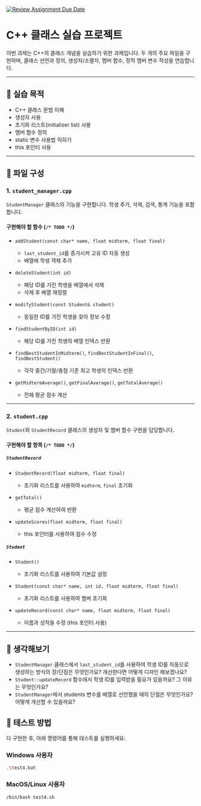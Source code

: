 [![Review Assignment Due Date](https://classroom.github.com/assets/deadline-readme-button-22041afd0340ce965d47ae6ef1cefeee28c7c493a6346c4f15d667ab976d596c.svg)](https://classroom.github.com/a/s_O7eY5a)
# C++ 클래스 실습 프로젝트

이번 과제는 C++의 클래스 개념을 실습하기 위한 과제입니다. 두 개의 주요 파일을 구현하며, 클래스 선언과 정의, 생성자/소멸자, 멤버 함수, 정적 멤버 변수 작성을 연습합니다.

---

## 🎯 실습 목적

- C++ 클래스 문법 이해
- 생성자 사용
- 초기화 리스트(initializer list) 사용
- 멤버 함수 정의
- static 변수 사용법 익히기
- this 포인터 사용

---

## 📁 파일 구성

### 1. `student_manager.cpp`

`StudentManager` 클래스의 기능을 구현합니다. 학생 추가, 삭제, 검색, 통계 기능을 포함합니다.

#### 구현해야 할 함수 (`/* TODO */`)

- `addStudent(const char* name, float midterm, float final)`
  - `last_student_id`를 증가시켜 고유 ID 자동 생성
  - 배열에 학생 객체 추가

- `deleteStudent(int id)`
  - 해당 ID를 가진 학생을 배열에서 삭제
  - 삭제 후 배열 재정렬

- `modifyStudent(const Student& student)`
  - 동일한 ID를 가진 학생을 찾아 정보 수정

- `findStudentByID(int id)`
  - 해당 ID를 가진 학생의 배열 인덱스 반환

- `findBestStudentInMidterm()`, `findBestStudentInFinal()`, `findBestStudent()`
  - 각각 중간/기말/총점 기준 최고 학생의 인덱스 반환

- `getMidtermAverage()`, `getFinalAverage()`, `getTotalAverage()`
  - 전체 평균 점수 계산

---

### 2. `student.cpp`

`Student`와 `StudentRecord` 클래스의 생성자 및 멤버 함수 구현을 담당합니다.

#### 구현해야 할 항목 (`/* TODO */`)

##### `StudentRecord`

- `StudentRecord(float midterm, float final)`
  - 초기화 리스트를 사용하여 `midterm`, `final` 초기화

- `getTotal()`
  - 평균 점수 계산하여 반환

- `updateScores(float midterm, float final)`
  - this 포인터를 사용하여 점수 수정

##### `Student`

- `Student()`
  - 초기화 리스트를 사용하여 기본값 설정

- `Student(const char* name, int id, float midterm, float final)`
  - 초기화 리스트를 사용하여 멤버 초기화

- `updateRecord(const char* name, float midterm, float final)`
  - 이름과 성적을 수정 (this 포인터 사용)

---

## 🧠 생각해보기
- `StudentManager` 클래스에서 `last_student_id`를 사용하여 학생 ID를 자동으로 생성하는 방식의 장/단점은 무엇인가요? 개선한다면 어떻게 디자인 해보겠나요?
- `Student::updateRecord` 함수에서 학생 ID를 입력받을 필요가 있을까요? 그 이유는 무엇인가요? 
- `StudentManager`에서 students 변수를 배열로 선언했을 때의 단점은 무엇인가요? 어떻게 개선할 수 있을까요?


## 🧪 테스트 방법
다 구현한 후, 아래 명령어를 통해 테스트를 실행하세요:

### Windows 사용자
```bash
.\test4.bat
```

### MacOS/Linux 사용자
```bash
/bin/bash test4.sh
```

